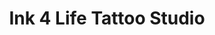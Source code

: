 ---
title: "Ink 4 Life Tattoo Studio"
url: /apache-junction/ink-4-life-tattoo-studio/
shop: tattoo
---